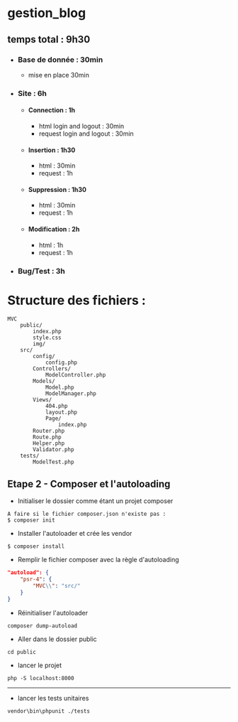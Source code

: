 # gestion_blog

## temps total : 9h30

- ### Base de donnée : 30min

  - mise en place 30min

- ### Site : 6h

  - #### Connection : 1h

    - html login and logout : 30min
    - request login and logout : 30min

  - #### Insertion : 1h30

    - html : 30min
    - request : 1h

  - #### Suppression : 1h30

    - html : 30min
    - request : 1h

  - #### Modification : 2h
    - html : 1h
    - request : 1h

- ### Bug/Test : 3h

# Structure des fichiers :

```
MVC
    public/
        index.php
        style.css
        img/
    src/
        config/
            config.php
        Controllers/
            ModelController.php
        Models/
            Model.php
            ModelManager.php
        Views/
            404.php
            layout.php
            Page/
                index.php
        Router.php
        Route.php
        Helper.php
        Validator.php
    tests/
        ModelTest.php
```

## Etape 2 - Composer et l'autoloading

- Initialiser le dossier comme étant un projet composer

```
A faire si le fichier composer.json n'existe pas :
$ composer init
```

- Installer l'autoloader et crée les vendor

```shell
$ composer install
```

- Remplir le fichier composer avec la règle d'autoloading

```json
"autoload": {
    "psr-4": {
        "MVC\\": "src/"
    }
}
```

- Réinitialiser l'autoloader

```shell
composer dump-autoload
```

- Aller dans le dossier public

```
cd public
```

- lancer le projet

```
php -S localhost:8000
```

---

- lancer les tests unitaires

```
vendor\bin\phpunit ./tests
```
